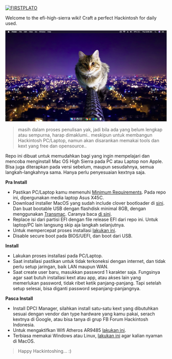 [![FIRSTPLATO](https://www.firstplato.com/img/logo.png)](https://www.firstplato.com)

Welcome to the efi-high-sierra wiki! Craft a perfect Hackintosh for daily used.

![My Asus X45C Hackintosh](https://raw.githubusercontent.com/ipang-dwi/efi-high-sierra/master/ss/0.png)

> masih dalam proses penulisan yak, jadi bila ada yang belum lengkap atau sempurna, harap dimaklumi.. meskipun untuk membangun Hackintosh PC/Laptop, namun akan disarankan memakai tools dan kext yang free dan opensource..

Repo ini dibuat untuk memudahkan bagi yang ingin mempelajari dan mencoba menginstall Mac OS High Sierra pada PC atau Laptop non Apple. BIsa juga diterapkan pada versi sebelum, maupun sesudahnya, semua langkah-langkahnya sama. Hanya perlu penyesuaian kextnya saja.

**Pra Install**
* Pastikan PC/Laptop kamu memenuhi [Minimum Requirements](https://github.com/ipang-dwi/efi-high-sierra/wiki/Minimum-Requirements). Pada repo ini, dipergunakan media laptop Asus X45C.
* Download installer MacOS yang sudah include clover bootloader di [sini](https://files.zhih.me/macOS/). Dan buat bootable USB dengan flashdisk minimal 8GB, dengan menggunakan [Transmac](https://www.acutesystems.com/scrtm.htm). Caranya baca [di sini](https://github.com/ipang-dwi/efi-high-sierra/wiki/Cara-create-bootable-installer-MacOS-dengan-Transmac).
* Replace isi dari partisi EFI dengan file release EFI dari repo ini. Untuk laptop/PC lain langsung skip aja langkah selanjutnya.
* Untuk mempercepat proses installasi <a href="https://github.com/ipang-dwi/efi-high-sierra/wiki/Essential-Kext" target="blank">lakukan ini</a>.
* Disable secure boot pada BIOS/UEFI, dan boot dari USB.

**Install**
* Lakukan proses installasi pada PC/Laptop.
* Saat installasi pastikan untuk tidak terkoneksi dengan internet, dan tidak perlu setup jaringan, baik LAN maupun WAN.
* Saat create user baru, masukkan password 1 karakter saja. Fungsinya agar saat butuh installasi kext atau app, atau akses lain yang memerlukan password, tidak ribet ketik panjang-panjang. Tapi setelah setup selesai, bisa diganti password sepanjang-panjangnya.

**Pasca Install**
* Install DPCI Manager, silahkan install satu-satu kext yang dibutuhkan sesuai dengan vendor dan type hardware yang kamu pakai, serach kextnya di Google, atau bisa tanya di grup FB Forum Hackintosh Indonesia.
* Untuk mengaktifkan Wifi Atheros AR9485 <a href="https://github.com/ipang-dwi/efi-high-sierra/wiki/Mengaktifkan-Wifi-Atheros-AR9485-di-MacOS-High-Sierra-10.13.6---FullSpeed" target="blank">lakukan ini</a>.
* Terbiasa memakai Windows atau Linux, <a href="https://github.com/ipang-dwi/efi-high-sierra/wiki/Nyamankan-diri-di-MacOS" target="blank">lakukan ini</a> agar kalian nyaman di MacOS.

> Happy Hackintoshing... :)